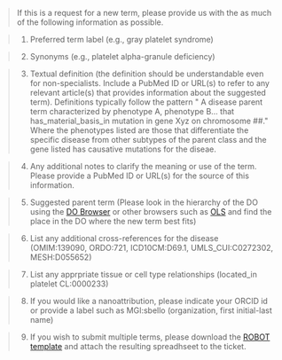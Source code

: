 >If this is a request for a new term, please provide us with the as much of the following information as possible.

>1. Preferred term label (e.g., gray platelet syndrome)


>2. Synonyms (e.g., platelet alpha-granule deficiency)


>3. Textual definition (the definition should be understandable even for non-specialists. Include a PubMed ID or URL(s) to refer to any relevant article(s) that provides information about the suggested term). Definitions typically follow the pattern " A disease parent term characterized by phenotype A, phenotype B... that has_material_basis_in mutation in gene Xyz on chromosome ##." Where the phenotypes listed are those that differentiate the specific disease from other subtypes of the parent class and the gene listed has causative mutations for the diseae. 


>4. Any additional notes to clarify the meaning or use of the term. Please provide a PubMed ID or URL(s) for the source of this information.



>5. Suggested parent term (Please look in the hierarchy of the DO using the [DO Browser](http://disease-ontology.org/) or other browsers such as [OLS](http://www.ebi.ac.uk/ols/ontologies/doid) and find the place in the DO where the new term best fits)



>6. List any additional cross-references for the disease (OMIM:139090, ORDO:721, ICD10CM:D69.1, UMLS_CUI:C0272302, MESH:D055652)



>7. List any apprpriate tissue or cell type relationships (located_in platelet CL:0000233)



>8. If you would like a nanoattribution, please indicate your ORCID id or provide a label such as MGI:sbello (organization, first initial-last name)


>9. If you wish to submit multiple terms, please download the [ROBOT template](https://docs.google.com/spreadsheets/d/1QFYpUjEpMTdiHtWmRPDS1ai8RZvf5b7Oa4aJhlBGz0I/edit?usp=sharing) and attach the resulting spreadhseet to the ticket.

